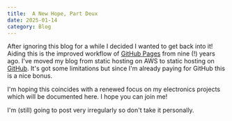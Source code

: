 ```yaml
---
title:  A New Hope, Part Deux
date: 2025-01-14
category: Blog
---
```

After ignoring this blog for a while I decided I wanted to get back into it! Aiding this is the improved workflow of [GitHub Pages][githubpages] from nine (!) years ago. I've moved my blog from static hosting on AWS to static hosting on [GitHub][github]. It's got some limitations but since I'm already paying for GitHub this is a nice bonus.

I'm hoping this coincides with a renewed focus on my electronics projects which will be documented here. I hope you can join me!

I'm (still) going to post very irregularly so don't take it personally.

[github]: http://github.com
[githubpages]: https://pages.github.com